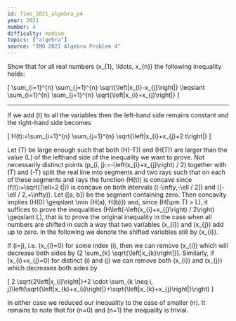```yaml
---
id: fimo_2021_algebra_p4
year: 2021
number: 4
difficulty: medium
topics: ["algebra"]
source: "IMO 2021 Algebra Problem 4"
---
```


Show that for all real numbers \(x_{1}, \ldots, x_{n}\) the following inequality holds:

\[
\sum_{i=1}^{n} \sum_{j=1}^{n} \sqrt{\left|x_{i}-x_{j}\right|} \leqslant \sum_{i=1}^{n} \sum_{j=1}^{n} \sqrt{\left|x_{i}+x_{j}\right|}
\]

---
If we add \(t\) to all the variables then the left-hand side remains constant and the right-hand side becomes

\[
H(t):=\sum_{i=1}^{n} \sum_{j=1}^{n} \sqrt{\left|x_{i}+x_{j}+2 t\right|}
\]

Let \(T\) be large enough such that both \(H(-T)\) and \(H(T)\) are larger than the value \(L\) of the lefthand side of the inequality we want to prove. Not necessarily distinct points \(p_{i, j}:=-\left(x_{i}+x_{j}\right) / 2\) together with \(T\) and \(-T\) split the real line into segments and two rays such that on each of these segments and rays the function \(H(t)\) is concave since \(f(t):=\sqrt{|\ell+2 t|}\) is concave on both intervals \((-\infty,-\ell / 2]\) and \([-\ell / 2,+\infty)\). Let \([a, b]\) be the segment containing zero. Then concavity implies \(H(0) \geqslant \min \{H(a), H(b)\}\) and, since \(H(\pm T) > L\), it suffices to prove the inequalities \(H\left(-\left(x_{i}+x_{j}\right) / 2\right) \geqslant L\), that is to prove the original inequality in the case when all numbers are shifted in such a way that two variables \(x_{i}\) and \(x_{j}\) add up to zero. In the following we denote the shifted variables still by \(x_{i}\).

If \(i=j\), i.e. \(x_{i}=0\) for some index \(i\), then we can remove \(x_{i}\) which will decrease both sides by \(2 \sum_{k} \sqrt{\left|x_{k}\right|}\). Similarly, if \(x_{i}+x_{j}=0\) for distinct \(i\) and \(j\) we can remove both \(x_{i}\) and \(x_{j}\) which decreases both sides by

\[
2 \sqrt{2\left|x_{i}\right|}+2 \cdot \sum_{k \neq i, j}\left(\sqrt{\left|x_{k}+x_{i}\right|}+\sqrt{\left|x_{k}+x_{j}\right|}\right)
\]

In either case we reduced our inequality to the case of smaller \(n\). It remains to note that for \(n=0\) and \(n=1\) the inequality is trivial.
